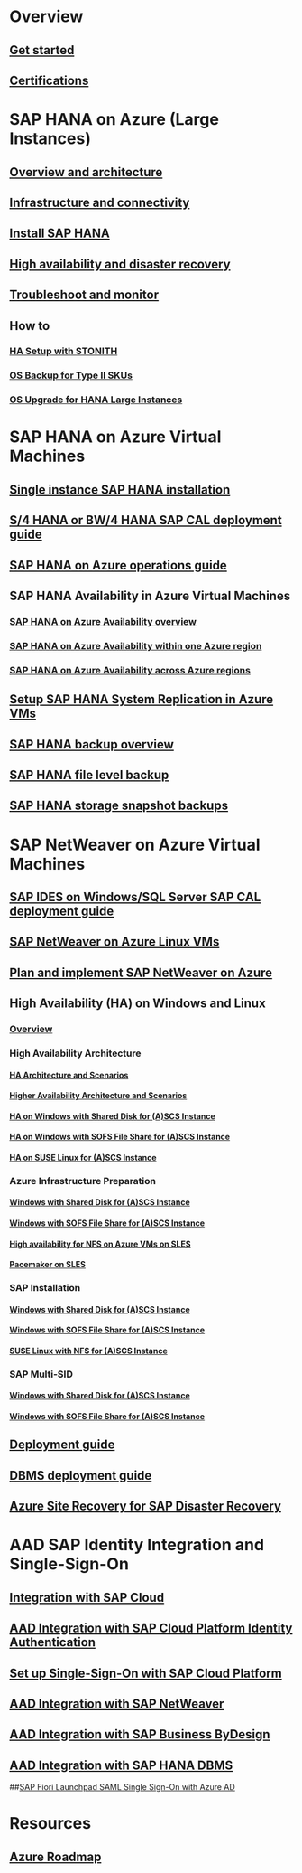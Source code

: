 # Overview
## [Get started](get-started.md)
## [Certifications](sap-certifications.md)
# SAP HANA on Azure (Large Instances)
## [Overview and architecture](hana-overview-architecture.md)
## [Infrastructure and connectivity](hana-overview-infrastructure-connectivity.md)
## [Install SAP HANA](hana-installation.md)
## [High availability and disaster recovery](hana-overview-high-availability-disaster-recovery.md)
## [Troubleshoot and monitor](troubleshooting-monitoring.md)
## How to
### [HA Setup with STONITH](ha-setup-with-stonith.md)
### [OS Backup for Type II SKUs](os-backup-type-ii-skus.md)
### [OS Upgrade for HANA Large Instances](os-upgrade-hana-large-instance.md)
# SAP HANA on Azure Virtual Machines
## [Single instance SAP HANA installation](hana-get-started.md)
## [S/4 HANA or BW/4 HANA SAP CAL deployment guide](cal-s4h.md)
## [SAP HANA on Azure operations guide](hana-vm-operations.md)
## SAP HANA Availability in Azure Virtual Machines
### [SAP HANA on Azure Availability overview](sap-hana-availability-overview.md)
### [SAP HANA on Azure Availability within one Azure region](sap-hana-availability-one-region.md)
### [SAP HANA on Azure Availability across Azure regions](sap-hana-availability-across-regions.md)
## [Setup SAP HANA System Replication in Azure VMs](sap-hana-high-availability.md)
## [SAP HANA backup overview](sap-hana-backup-guide.md)
## [SAP HANA file level backup](sap-hana-backup-file-level.md)
## [SAP HANA storage snapshot backups](sap-hana-backup-storage-snapshots.md)
# SAP NetWeaver on Azure Virtual Machines
## [SAP IDES on Windows/SQL Server SAP CAL deployment guide](cal-ides-erp6-erp7-sp3-sql.md)
## [SAP NetWeaver on Azure Linux VMs](suse-quickstart.md)
## [Plan and implement SAP NetWeaver on Azure](planning-guide.md)
## High Availability (HA) on Windows and Linux
### [Overview](sap-high-availability-guide-start.md)
### High Availability Architecture
#### [HA Architecture and Scenarios](sap-high-availability-architecture-scenarios.md)
#### [Higher Availability Architecture and Scenarios](sap-higher-availability-architecture-scenarios.md)
#### [HA on Windows with Shared Disk for (A)SCS Instance](sap-high-availability-guide-wsfc-shared-disk.md)
#### [HA on Windows with SOFS File Share for (A)SCS Instance](sap-high-availability-guide-wsfc-file-share.md)
#### [HA on SUSE Linux for (A)SCS Instance](high-availability-guide-suse.md)
### Azure Infrastructure Preparation
#### [Windows with Shared Disk for (A)SCS Instance](sap-high-availability-infrastructure-wsfc-shared-disk.md)
#### [Windows with SOFS File Share for (A)SCS Instance](sap-high-availability-infrastructure-wsfc-file-share.md)
#### [High availability for NFS on Azure VMs on SLES](high-availability-guide-suse-nfs.md)
#### [Pacemaker on SLES](high-availability-guide-suse-pacemaker.md)
### SAP Installation
#### [Windows with Shared Disk for (A)SCS Instance](sap-high-availability-installation-wsfc-shared-disk.md)
#### [Windows with SOFS File Share for (A)SCS Instance](sap-high-availability-installation-wsfc-file-share.md)
#### [SUSE Linux with NFS for (A)SCS Instance](high-availability-guide-suse.md)
### SAP Multi-SID
#### [Windows with Shared Disk for (A)SCS Instance](sap-ascs-ha-multi-sid-wsfc-shared-disk.md)
#### [Windows with SOFS File Share for (A)SCS Instance](sap-ascs-ha-multi-sid-wsfc-file-share.md)
## [Deployment guide](deployment-guide.md)
## [DBMS deployment guide](dbms-guide.md)
## [Azure Site Recovery for SAP Disaster Recovery](../../../site-recovery/site-recovery-workload.md#protect-sap)
# AAD SAP Identity Integration and Single-Sign-On
## [Integration with SAP Cloud](../../../active-directory/active-directory-saas-sap-customer-cloud-tutorial.md?toc=%2fazure%2fvirtual-machines%2fworkloads%2fsap%2ftoc.json)
## [AAD Integration with SAP Cloud Platform Identity Authentication](../../../active-directory/active-directory-saas-sap-hana-cloud-platform-identity-authentication-tutorial.md?toc=%2fazure%2fvirtual-machines%2fworkloads%2fsap%2ftoc.json)
## [Set up Single-Sign-On with SAP Cloud Platform](../../../active-directory/active-directory-saas-sap-hana-cloud-platform-tutorial.md?toc=%2fazure%2fvirtual-machines%2fworkloads%2fsap%2ftoc.json)
## [AAD Integration with SAP NetWeaver](../../../active-directory/active-directory-saas-sap-netweaver-tutorial.md?toc=%2fazure%2fvirtual-machines%2fworkloads%2fsap%2ftoc.json)
## [AAD Integration with SAP Business ByDesign](../../../active-directory/active-directory-saas-sapbusinessbydesign-tutorial.md?toc=%2fazure%2fvirtual-machines%2fworkloads%2fsap%2ftoc.json)
## [AAD Integration with SAP HANA DBMS](../../../active-directory/active-directory-saas-saphana-tutorial.md?toc=%2fazure%2fvirtual-machines%2fworkloads%2fsap%2ftoc.json)
##[SAP Fiori Launchpad SAML Single Sign-On with Azure AD](https://blogs.sap.com/2017/02/20/your-s4hana-environment-part-7-fiori-launchpad-saml-single-sing-on-with-azure-ad)
# Resources
## [Azure Roadmap](https://azure.microsoft.com/roadmap/)

